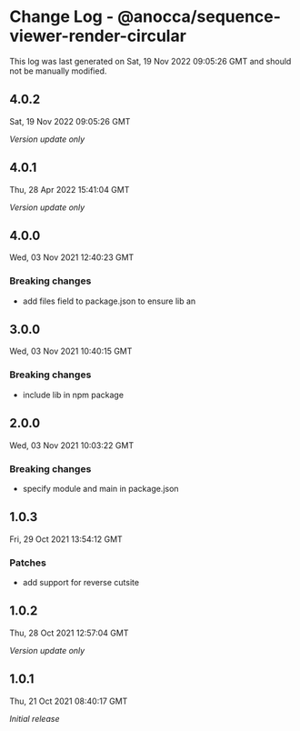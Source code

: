 # Change Log - @anocca/sequence-viewer-render-circular

This log was last generated on Sat, 19 Nov 2022 09:05:26 GMT and should not be manually modified.

## 4.0.2
Sat, 19 Nov 2022 09:05:26 GMT

_Version update only_

## 4.0.1
Thu, 28 Apr 2022 15:41:04 GMT

_Version update only_

## 4.0.0
Wed, 03 Nov 2021 12:40:23 GMT

### Breaking changes

- add files field to package.json to ensure lib an

## 3.0.0
Wed, 03 Nov 2021 10:40:15 GMT

### Breaking changes

- include lib in npm package

## 2.0.0
Wed, 03 Nov 2021 10:03:22 GMT

### Breaking changes

- specify module and main in package.json

## 1.0.3
Fri, 29 Oct 2021 13:54:12 GMT

### Patches

- add support for reverse cutsite

## 1.0.2
Thu, 28 Oct 2021 12:57:04 GMT

_Version update only_

## 1.0.1
Thu, 21 Oct 2021 08:40:17 GMT

_Initial release_

